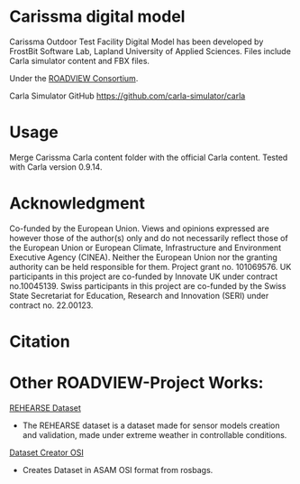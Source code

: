 # Carissma digital model

Carissma Outdoor Test Facility Digital Model has been developed by FrostBit Software Lab, Lapland University of Applied Sciences. Files include Carla simulator content and FBX files.

Under the [ROADVIEW Consortium](https://roadview-project.eu/).

Carla Simulator GitHub https://github.com/carla-simulator/carla

# Usage
Merge Carissma Carla content folder with the official Carla content. Tested with Carla version 0.9.14.

# Acknowledgment
Co-funded by the European Union. Views and opinions expressed are however those of the author(s) only and do not necessarily reflect those of the European Union or European Climate, Infrastructure and Environment Executive Agency (CINEA). Neither the European Union nor the granting authority can be held responsible for them. Project grant no. 101069576.
UK participants in this project are co-funded by Innovate UK under contract no.10045139. 
Swiss participants in this project are co-funded by the Swiss State Secretariat for Education, Research and Innovation (SERI) under contract no. 22.00123.

# Citation


# Other ROADVIEW-Project Works:

[REHEARSE Dataset](https://s3.ice.ri.se/roadview-WP3-Warwick/T3.2%20-%20Create%20Dataset/rehearse/index.html)
 - The REHEARSE dataset is a dataset made for sensor models creation and validation, made under extreme weather in controllable conditions.

[Dataset Creator OSI](https://github.com/roadview-project/dataset_creator_OSI)
- Creates Dataset in ASAM OSI format from rosbags.
